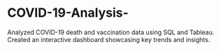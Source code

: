 # COVID-19-Analysis-
Analyzed COVID-19 death and vaccination data using SQL and Tableau. Created an interactive dashboard showcasing key trends and insights.
